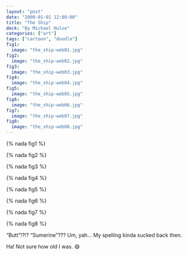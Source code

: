 ```yaml
---
layout: "post"
date: "2000-01-01 12:00:00"
title: "The Ship"
deck: "By Michael Hulse"
categories: ["art"]
tags: ["cartoon", "doodle"]
fig1:
  image: "the_ship-web01.jpg"
fig2:
  image: "the_ship-web02.jpg"
fig3:
  image: "the_ship-web03.jpg"
fig4:
  image: "the_ship-web04.jpg"
fig5:
  image: "the_ship-web05.jpg"
fig6:
  image: "the_ship-web06.jpg"
fig7:
  image: "the_ship-web07.jpg"
fig8:
  image: "the_ship-web08.jpg"
---
```


{% nada fig1 %}

{% nada fig2 %}

{% nada fig3 %}

{% nada fig4 %}

{% nada fig5 %}

{% nada fig6 %}

{% nada fig7 %}

{% nada fig8 %}

“Butt”!?!? “Sumerine”??? Um, yah… My spelling kinda sucked back then.

Ha! Not sure how old I was. :smile:
